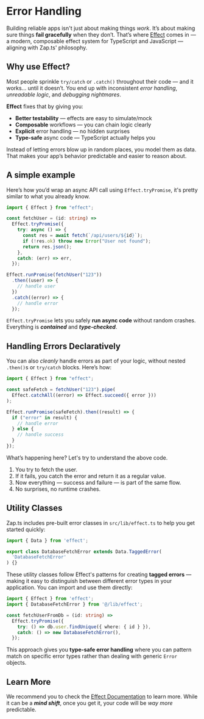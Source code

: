 # Error Handling

Building reliable apps isn't just about making things _work_. It’s about making sure things **fail gracefully** when they don’t. That’s where [Effect](https://effect.website) comes in — a modern, composable effect system for TypeScript and JavaScript — aligning with Zap.ts' philosophy.

## Why use Effect?

Most people sprinkle `try/catch` or `.catch()` throughout their code — and it works… until it doesn’t. You end up with inconsistent _error handling_, _unreadable logic_, and _debugging nightmares_.

**Effect** fixes that by giving you:

- **Better testability** — effects are easy to simulate/mock
- **Composable** workflows — you can chain logic clearly
- **Explicit** error handling — no hidden surprises
- **Type-safe** async code — TypeScript actually helps you

Instead of letting errors blow up in random places, you model them as data. That makes your app’s behavior predictable and easier to reason about.

## A simple example

Here’s how you’d wrap an async API call using `Effect.tryPromise`, it's pretty similar to what you already know.

```ts
import { Effect } from "effect";

const fetchUser = (id: string) =>
  Effect.tryPromise({
    try: async () => {
      const res = await fetch(`/api/users/${id}`);
      if (!res.ok) throw new Error("User not found");
      return res.json();
    },
    catch: (err) => err,
  });

Effect.runPromise(fetchUser("123"))
  .then((user) => {
    // handle user
  })
  .catch((error) => {
    // handle error
  });
```

`Effect.tryPromise` lets you safely **run async code** without random crashes. Everything is **_contained_** and **_type-checked_**.

## Handling Errors Declaratively

You can also _cleanly_ handle errors as part of your logic, without nested `.then()`s or `try/catch` blocks. Here’s how:

```ts
import { Effect } from "effect";

const safeFetch = fetchUser("123").pipe(
  Effect.catchAll((error) => Effect.succeed({ error }))
);

Effect.runPromise(safeFetch).then((result) => {
  if ("error" in result) {
    // handle error
  } else {
    // handle success
  }
});
```

What’s happening here? Let's try to understand the above code.

1. You try to fetch the user.
2. If it fails, you catch the error and return it as a regular value.
3. Now everything — success and failure — is part of the same flow.
4. No surprises, no runtime crashes.

## Utility Classes

Zap.ts includes pre-built error classes in `src/lib/effect.ts` to help you get started quickly:

```ts
import { Data } from 'effect';

export class DatabaseFetchError extends Data.TaggedError(
  'DatabaseFetchError'
) {}
```

These utility classes follow Effect's patterns for creating **tagged errors** — making it easy to distinguish between different error types in your application. You can import and use them directly:

```ts
import { Effect } from 'effect';
import { DatabaseFetchError } from '@/lib/effect';

const fetchUserFromDb = (id: string) =>
  Effect.tryPromise({
    try: () => db.user.findUnique({ where: { id } }),
    catch: () => new DatabaseFetchError(),
  });
```

This approach gives you **type-safe error handling** where you can pattern match on specific error types rather than dealing with generic `Error` objects.

## Learn More

We recommend you to check the [Effect Documentation](https://effect.website/docs) to learn more. While it can be a **_mind shift_**, once you get it, your code will be _way more_ predictable.